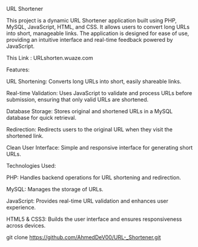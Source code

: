 URL Shortener


This project is a dynamic URL Shortener application built using PHP, MySQL, JavaScript, HTML, and CSS. It allows users to convert long URLs into short, manageable links. The application is designed for ease of use, providing an intuitive interface and real-time feedback powered by JavaScript.

This Link : URLshorten.wuaze.com

Features:


URL Shortening: Converts long URLs into short, easily shareable links.

Real-time Validation: Uses JavaScript to validate and process URLs before submission, ensuring that only valid URLs are shortened.

Database Storage: Stores original and shortened URLs in a MySQL database for quick retrieval.

Redirection: Redirects users to the original URL when they visit the shortened link.

Clean User Interface: Simple and responsive interface for generating short URLs.

Technologies Used:


PHP: Handles backend operations for URL shortening and redirection.

MySQL: Manages the storage of URLs.

JavaScript: Provides real-time URL validation and enhances user experience.

HTML5 & CSS3: Builds the user interface and ensures responsiveness across devices.

git clone https://github.com/AhmedDeV00/URL-_Shortener.git
